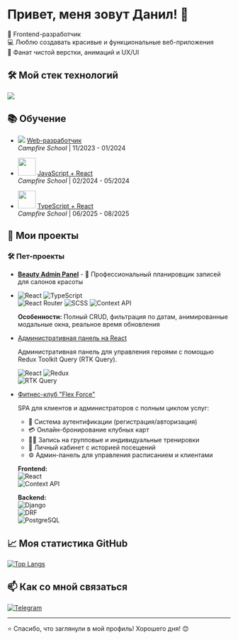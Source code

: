 # Привет, меня зовут Данил! 👋  

🚀 Frontend-разработчик  
💻 Люблю создавать красивые и функциональные веб-приложения  
🎨 Фанат чистой верстки, анимаций и UX/UI  

## 🛠 Мой стек технологий  

<div align="left">
  <img src="https://skillicons.dev/icons?i=html,css,js,ts,react,redux,sass,git,figma,webpack,gulp,postman,vite,nextjs,json,wordpress,reactquery,formik,yup,zod,reacthookform" />
</div>  

## 📚 Обучение  

- <img src="https://img.icons8.com/color/16/000000/code.png"/> [Web-разработчик](https://campfire-school.com/courses/web-developer)  
  *Campfire School* | 11/2023 - 01/2024  

- <img src="https://skillicons.dev/icons?i=js,react" width="40"/> [JavaScript + React](https://campfire-school.com/courses/javascript-react)  
  *Campfire School* | 02/2024 - 05/2024  

- <img src="https://skillicons.dev/icons?i=ts,react" width="40"/> [TypeScript + React](https://campfire-school.com/courses/polnyy-kurs-po-typescript-react)  
  *Campfire School* | 06/2025 - 08/2025  

## 🚀 Мои проекты  

### 🛠 Пет-проекты  

- [**Beauty Admin Panel**](https://github.com/1Swiftkill1/Beauty-Admin-Panel) - 💅 Профессиональный планировщик записей для салонов красоты
- 
  ![React](https://img.shields.io/badge/-React-61DAFB) ![TypeScript](https://img.shields.io/badge/-TypeScript-3178C6)  
  ![React Router](https://img.shields.io/badge/-React_Router-CA4245) ![SCSS](https://img.shields.io/badge/-SCSS-CC6699)
  ![Context API](https://img.shields.io/badge/-Context_API-61DAFB?logo=react&logoColor=black) 
  
  **Особенности:** Полный CRUD, фильтрация по датам, анимированные модальные окна, реальное время обновления    

- [Административная панель на React](https://github.com/1Swiftkill1/hero_admin_panel_react-reduxjs-toolkit-RTK-Query)

  Административная панель для управления героями с помощью Redux Toolkit Query (RTK Query).
    
  ![React](https://img.shields.io/badge/-React-61DAFB) ![Redux](https://img.shields.io/badge/-Redux-764ABC?logo=redux&logoColor=white)  
  ![RTK Query](https://img.shields.io/badge/-RTK_Query-764ABC?logo=redux&logoColor=white)  

- [Фитнес-клуб "Flex Force"](https://github.com/1Swiftkill1/fitnesss1)
  
  SPA для клиентов и администраторов с полным циклом услуг:  
  - 🔐 Система аутентификации (регистрация/авторизация)  
  - 💳 Онлайн-бронирование клубных карт  
  - 🏋️‍♂️ Запись на групповые и индивидуальные тренировки  
  - 📅 Личный кабинет с историей посещений  
  - ⚙️ Админ-панель для управления расписанием и клиентами  

  **Frontend:**  
  ![React](https://img.shields.io/badge/-React-61DAFB?logo=react&logoColor=black)  
  ![Context API](https://img.shields.io/badge/-Context_API-61DAFB?logo=react&logoColor=black)  

  **Backend:**  
  ![Django](https://img.shields.io/badge/-Django-092E20?logo=django&logoColor=white)  
  ![DRF](https://img.shields.io/badge/-DRF-092E20?logo=django&logoColor=white)  
  ![PostgreSQL](https://img.shields.io/badge/-PostgreSQL-4169E1?logo=postgresql&logoColor=white)  

## 📈 Моя статистика GitHub  

[![Top Langs](https://github-readme-stats.vercel.app/api/top-langs/?username=1Swiftkill1&layout=compact&theme=radical)](https://github.com/1Swiftkill1)  

## 📫 Как со мной связаться  

[![Telegram](https://img.shields.io/badge/-Telegram-26A5E4?style=flat-square&logo=telegram&logoColor=white)](https://t.me/Swiftkill)  

---  

⭐️ Спасибо, что заглянули в мой профиль! Хорошего дня! 😊  
